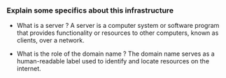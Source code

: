 ### Explain some specifics about this infrastructure

- What is a server ?
A server is a computer system or software program that provides functionality or resources to other computers, known as clients, over a network.

- What is the role of the domain name ?
The domain name serves as a human-readable label used to identify and locate resources on the internet.
